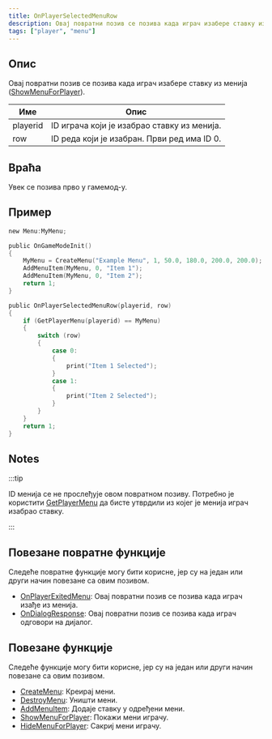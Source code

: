 ```yaml
---
title: OnPlayerSelectedMenuRow
description: Овај повратни позив се позива када играч изабере ставку из менија (ShowMenuForPlayer).
tags: ["player", "menu"]
---
```


## Опис

Овај повратни позив се позива када играч изабере ставку из менија ([ShowMenuForPlayer](../functions/ShowMenuForPlayer)).

| Име      | Опис                                              |
| -------- | ------------------------------------------------- |
| playerid | ID играча који је изабрао ставку из менија.       |
| row      | ID реда који је изабран. Први ред има ID 0.       |

## Враћа

Увек се позива прво у гамемод-у.

## Пример

```c
new Menu:MyMenu;

public OnGameModeInit()
{
    MyMenu = CreateMenu("Example Menu", 1, 50.0, 180.0, 200.0, 200.0);
    AddMenuItem(MyMenu, 0, "Item 1");
    AddMenuItem(MyMenu, 0, "Item 2");
    return 1;
}

public OnPlayerSelectedMenuRow(playerid, row)
{
    if (GetPlayerMenu(playerid) == MyMenu)
    {
        switch (row)
        {
            case 0:
            {
                print("Item 1 Selected");
            }
            case 1:
            {
                print("Item 2 Selected");
            }
        }
    }
    return 1;
}
```

## Notes

:::tip

ID менија се не прослеђује овом повратном позиву. Потребно је користити [GetPlayerMenu](../functions/GetPlayerMenu) да бисте утврдили из којег је менија играч изабрао ставку.

:::

## Повезане повратне функције

Следеће повратне функције могу бити корисне, јер су на један или други начин повезане са овим позивом.

- [OnPlayerExitedMenu](OnPlayerExitedMenu): Овај повратни позив се позива када играч изађе из менија.
- [OnDialogResponse](OnDialogResponse): Овај повратни позив се позива када играч одговори на дијалог.

## Повезане функције

Следеће функције могу бити корисне, јер су на један или други начин повезане са овим позивом.

- [CreateMenu](../functions/CreateMenu): Креирај мени.
- [DestroyMenu](../functions/DestroyMenu): Уништи мени.
- [AddMenuItem](../functions/AddMenuItem): Додаје ставку у одређени мени.
- [ShowMenuForPlayer](../functions/ShowMenuForPlayer): Покажи мени играчу.
- [HideMenuForPlayer](../functions/HideMenuForPlayer): Сакриј мени играчу.
